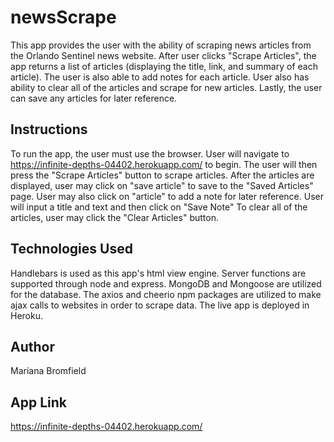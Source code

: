 # newsScrape

This app provides the user with the ability of scraping news articles from the Orlando Sentinel news website. After user clicks "Scrape Articles", the app returns a list of articles (displaying the title, link, and summary of each article). The user is also able to add notes for each article. User also has ability to clear all of the articles and scrape for new articles. Lastly, the user can save any articles for later reference. 

## Instructions
To run the app, the user must use the browser. User will navigate to https://infinite-depths-04402.herokuapp.com/ to begin. The user will then press the "Scrape Articles" button to scrape articles. After the articles are displayed, user may click on "save article" to save to the "Saved Articles" page. User may also click on "article" to add a note for later reference. User will input a title and text and then click on "Save Note" To clear all of the articles, user may click the "Clear Articles" button.

## Technologies Used
Handlebars is used as this app's html view engine. Server functions are supported through node and express. MongoDB and Mongoose are utilized for the database. The axios and cheerio npm packages are utilized to make ajax calls to websites in order to scrape data. The live app is deployed in Heroku. 

## Author
Mariana Bromfield

## App Link
https://infinite-depths-04402.herokuapp.com/
